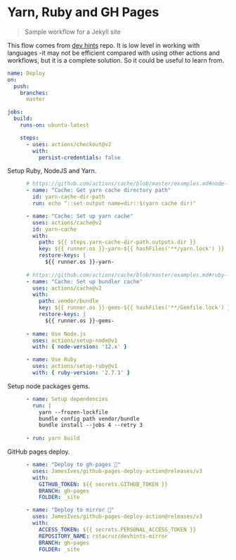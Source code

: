 # Yarn, Ruby and GH Pages
> Sample workflow for a Jekyll site

This flow comes from [dev hints](https://github.com/rstacruz/cheatsheets) repo. It is low level in working with languages -it may not be efficient compared with using other actions and workflows, but it is a complete solution.
So it could be useful to learn from.

```yaml
name: Deploy
on: 
  push:
    branches:
      master
```

```yaml
jobs:
  build:
    runs-on: ubuntu-latest

    steps:
      - uses: actions/checkout@v2
        with:
          persist-credentials: false
```

Setup Ruby, NodeJS and Yarn.

```yaml
      # https://github.com/actions/cache/blob/master/examples.md#node---yarn
      - name: "Cache: Get yarn cache directory path"
        id: yarn-cache-dir-path
        run: echo "::set-output name=dir::$(yarn cache dir)"

      - name: "Cache: Set up yarn cache"
        uses: actions/cache@v2
        id: yarn-cache
        with:
          path: ${{ steps.yarn-cache-dir-path.outputs.dir }}
          key: ${{ runner.os }}-yarn-${{ hashFiles('**/yarn.lock') }}
          restore-keys: |
            ${{ runner.os }}-yarn-
            
      # https://github.com/actions/cache/blob/master/examples.md#ruby---bundler
      - name: "Cache: Set up bundler cache"
        uses: actions/cache@v2
        with:
          path: vendor/bundle
          key: ${{ runner.os }}-gems-${{ hashFiles('**/Gemfile.lock') }}
          restore-keys: |
            ${{ runner.os }}-gems-
            
      - name: Use Node.js
        uses: actions/setup-node@v1
        with: { node-version: '12.x' }

      - name: Use Ruby
        uses: actions/setup-ruby@v1
        with: { ruby-version: '2.7.1' }
```

Setup node packages gems.

```yaml
      - name: Setup dependencies
        run: |
          yarn --frozen-lockfile
          bundle config path vendor/bundle
          bundle install --jobs 4 --retry 3
          
      - run: yarn build
```

GitHub pages deploy.

```yaml
      - name: "Deploy to gh-pages 🚀"
        uses: JamesIves/github-pages-deploy-action@releases/v3
        with:
          GITHUB_TOKEN: ${{ secrets.GITHUB_TOKEN }}
          BRANCH: gh-pages
          FOLDER: _site

      - name: "Deploy to mirror 🚀"
        uses: JamesIves/github-pages-deploy-action@releases/v3
        with:
          ACCESS_TOKEN: ${{ secrets.PERSONAL_ACCESS_TOKEN }}
          REPOSITORY_NAME: rstacruz/devhints-mirror
          BRANCH: gh-pages
          FOLDER: _site
```

